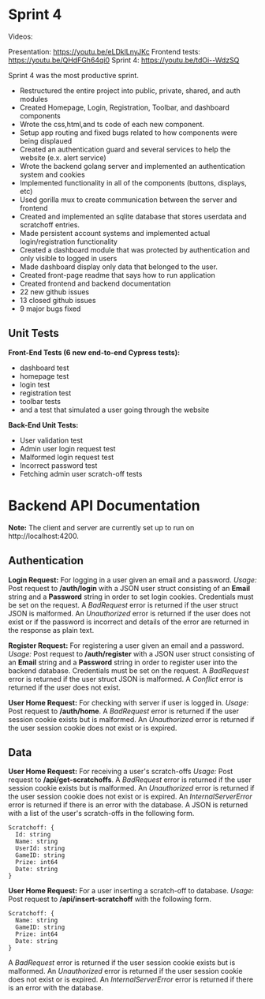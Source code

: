# Sprint 4

Videos:

Presentation: https://youtu.be/eLDklLnyJKc
Frontend tests: https://youtu.be/QHdFGh64qi0
Sprint 4: https://youtu.be/tdOi--WdzSQ

Sprint 4 was the most productive sprint.
+ Restructured the entire project into public, private, shared, and auth modules
+ Created Homepage, Login, Registration, Toolbar, and dashboard components
+ Wrote the css,html,and ts code of each new component.
+ Setup app routing and fixed bugs related to how components were being displaued
+ Created an authentication guard and several services to help the website (e.x. alert service)
+ Wrote the backend golang server and implemented an authentication system and cookies
+ Implemented functionality in all of the components (buttons, displays, etc)
+ Used gorilla mux to create communication between the server and frontend
+ Created and implemented an sqlite database that stores userdata and scratchoff entries.
+ Made persistent account systems and implemented actual login/registration functionality
+ Created a dashboard module that was protected by authentication and only visible to logged in users
+ Made dashboard display only data that belonged to the user.
+ Created front-page readme that says how to run application
+ Created frontend and backend documentation
+ 22 new github issues
+ 13 closed github issues
+ 9 major bugs fixed

## Unit Tests

**Front-End Tests (6 new end-to-end Cypress tests):**
 - dashboard test
 - homepage test
 - login test
 - registration test
 - toolbar tests
 - and a test that simulated a user going through the website

**Back-End Unit Tests:**
 - User validation test
 - Admin user login request test
 - Malformed login request test
 - Incorrect password test
 - Fetching admin user scratch-off tests

# Backend API Documentation

**Note:** The client and server are currently set up to run on http://localhost:4200.

## Authentication

**Login Request:** For logging in a user given an email and a password.
*Usage:* Post request to __/auth/login__ with a JSON user struct consisting of an **Email** string and a **Password** string in order to set login cookies. Credentials
must be set on the request. A *BadRequest* error is returned if the user struct JSON is malformed. An *Unauthorized* error is returned if the user does not exist or if
the password is incorrect and details of the error are returned in the response as plain text.

**Register Request:** For registering a user given an email and a password.
*Usage:* Post request to __/auth/register__ with a JSON user struct consisting of an **Email** string and a **Password** string in order to register user into the
backend database. Credentials must be set on the request. A *BadRequest* error is returned if the user struct JSON is malformed. A *Conflict* error is returned if the
user does not exist.

**User Home Request:** For checking with server if user is logged in.
*Usage:* Post request to __/auth/home__. A *BadRequest* error is returned if the user session cookie exists but is malformed. An *Unauthorized* error is returned if the
user session cookie does not exist or is expired.


## Data

**User Home Request:** For receiving a user's scratch-offs
*Usage:* Post request to __/api/get-scratchoffs__. A *BadRequest* error is returned if the user session cookie exists but is malformed. An *Unauthorized* error is
returned if the user session cookie does not exist or is expired. An *InternalServerError* error is returned if there is an error with the database. A JSON is returned
with a list of the user's scratch-offs in the following form.
```
Scratchoff: {
  Id: string
  Name: string
  UserId: string
  GameID: string
  Prize: int64
  Date: string
}
```

**User Home Request:** For a user inserting a scratch-off to database.
*Usage:* Post request to __/api/insert-scratchoff__ with the following form.
```
Scratchoff: {
  Name: string
  GameID: string
  Prize: int64
  Date: string
}
```
A *BadRequest* error is returned if the user session cookie exists but is malformed. An *Unauthorized* error is
returned if the user session cookie does not exist or is expired. An *InternalServerError* error is returned if there is an error with the database.

